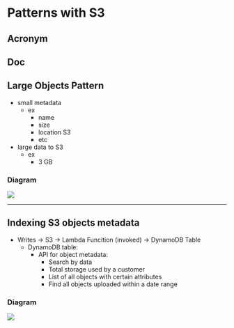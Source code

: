 # Patterns with S3

## Acronym

## Doc

## Large Objects Pattern
* small metadata
  * ex
    * name
    * size
    * location S3
    * etc
* large data to S3
  * ex
    * 3 GB
    
### Diagram
[<img src="https://i.imgur.com/nXV28ip.png">](https://i.imgur.com/nXV28ip.png)

---

## Indexing S3 objects metadata
* Writes -> S3 -> Lambda Funcition (invoked) -> DynamoDB Table
    * DynamoDB table:
      * API for object metadata:
          * Search by data
          * Total storage used by a customer
          * List of all objects with certain attributes
          * Find all objects uploaded within a date range
          
### Diagram
[<img src="https://i.imgur.com/rgEwLRa.png">](https://i.imgur.com/rgEwLRa.png)
